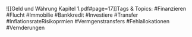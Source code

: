 
![[Geld und Währung Kapitel 1.pdf#page=17]]Tags & Topics:
   #Finanzieren
   #Flucht
   #Immobilie
   #Bankkredit
   #Investiere
   #Transfer
   #InflationsrateRisikoprmien
   #Vermgenstransfers
   #Fehlallokationen
   #Vernderungen